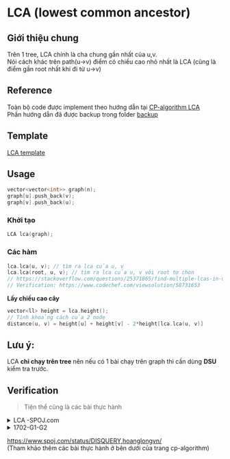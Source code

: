 # LCA (lowest common ancestor)

## Giới thiệu chung
Trên 1 tree, LCA chính là cha chung gần nhất của u,v.  
Nói cách khác trên path(u->v) điểm có chiều cao nhỏ nhất là LCA (cũng là điểm gần root nhất khi đi từ u->v)

## Reference
Toàn bộ code được implement theo hướng dẫn tại [CP-algorithm LCA](https://cp-algorithms.com/graph/lca.html)  
Phần hướng dẫn đã được backup trong folder [backup](/backup/cp-algorithm)
## Template
[LCA template](https://github.com/conlacda/noteforprofessionals/blob/master/language/C%2B%2B/snippet/LCA.sublime-snippet)

## Usage
```c++
vector<vector<int>> graph(n);
graph[u].push_back(v);
graph[v].push_back(u);
```
### Khởi tạo
```c++
LCA lca(graph);
```
### Các hàm 
```c++
lca.lca(u, v); // tìm ra lca của u, v
lca.lca(root, u, v); // tìm ra lca của u, v với root tự chọn
// https://stackoverflow.com/questions/25371865/find-multiple-lcas-in-unrooted-tree?rq=1
// Verification: https://www.codechef.com/viewsolution/58731653
```
**Lấy chiều cao cây**
```c++
vector<ll> height = lca.height();
// Tính khoảng cách của 2 node
distance(u, v) = height[u] + height[v] - 2*height[lca.lca(u, v)]
```

## Lưu ý:
LCA **chỉ chạy trên tree** nên nếu có 1 bài chạy trên graph thì cần dùng **DSU** kiểm tra trước.
## Verification
> Tiện thể cũng là các bài thực hành

<details>
  <summary>LCA -SPOJ.com</summary>

```c++
// https://www.spoj.com/status/LCA,hoanglongvn/
#include<bits/stdc++.h>

typedef long long ll;
const ll mod = 1e9 + 7;

using namespace std;

#ifdef DEBUG
#include "debug.cpp"
#else
#define dbg(...)
#endif

<LCA-snippet>
void solve(){
    int n;
    cin >>n;
    vector<vector<ll>> g(n);
    for (int i=0;i<n;i++){
        int m; cin >>m;
        for (int j=0;j<m;j++){
            int v; cin >>v; v--;
            g[i].push_back(v);
            g[v].push_back(i);
        }
    }
 
    int q;
    cin >>q;
    LCA lca(g);
    for (int i=0;i<q;i++){
        int u, v; cin >> u>>v; u--;v--;
        cout<< lca.lca(u, v) +1<< '\n';
    }
}
int main(){
    ios::sync_with_stdio(0);
    cin.tie(0);
    #ifdef DEBUG
        freopen("inp.txt", "r", stdin);
        freopen("out.txt", "w", stdout);
    #endif
    int N;
    cin >> N;
    for (int i=0;i<N;i++){
        cout << "Case " << i+1<< ":\n";
        solve();
    }
}   
```
</details>

<details>
  <summary>1702-G1-G2</summary>
  
```c++
// https://codeforces.com/contest/1702/problem/G1
#include<bits/stdc++.h>

typedef long long ll;
const ll mod = 1e9 + 7;
#define ld long double

using namespace std;

#ifdef DEBUG
#include "debug.cpp"
#else
#define dbg(...)
#endif

<LCA-snippet>
int main(){
    ios::sync_with_stdio(0);
    cin.tie(0);
    #ifdef DEBUG
        freopen("inp.txt", "r", stdin);
        freopen("out.txt", "w", stdout);
    #endif
    // cout << setprecision(2);
    int N;
    cin >> N;
    /*
    Lấy ra điểm thấp nhất -> chính là 1 đỉnh -> A
    Lấy ra đỉnh có khoảng cách xa nhất với nó -> B
    Với mọi điểm C thì AC+BC = AB
    */
    vector<vector<ll>> g(N);
    for (int i=0;i<N-1;i++) {
        ll u, v; cin >> u>> v; u--; v--;
        g[u].push_back(v);
        g[v].push_back(u);
    }
    LCA lca(g);
    vector<ll> height = lca.height();
    ll q;
    cin >> q;
    for (int _=0;_<q;_++){
        ll size; cin >> size;
        vector<ll> s(size);
        for (int i=0;i<size;i++){
            ll e; cin >> e; e--;
            s[i] = e;
        }
        dbg(s);
        // Recursive (1)
        vector<bool> vis(N, false);
        // Lấy ra điểm thấp nhất
        ll snode =s[0] , enode=s[0];
        for (auto v:s){
            if (height[v] > height[snode]){
                snode = v;
            }
        }
        dbg(snode);
        // Lấy ra điểm enode
        ll enode_to_snode = 0;
        for (auto v: s){
            // Tính khoảng cách điểm này tới điểm enode
            ll dis = height[v] + height[snode] - 2*height[lca.lca(v, snode)];
            if (dis > enode_to_snode){
                enode_to_snode = dis;
                enode = v;
            }
        }
        dbg(enode);
        // AC+CB = AB với mọi điểm
        bool ans = true;
        for (auto v: s){
            ll ac = height[snode] + height[v] - 2*height[lca.lca(snode, v)];
            ll cb = height[enode] + height[v] - 2*height[lca.lca(enode, v)];
            ll ab = height[snode] + height[enode] - 2*height[lca.lca(snode, enode)];
            if (ac + cb != ab) {
                ans = false;
                break;
            }
        }
        if (ans) cout << "YES\n"; else cout << "NO\n";
    }
    cerr << "Time : " << (double)clock() / (double)CLOCKS_PER_SEC << "s\n";
}
```
</details>

https://www.spoj.com/status/DISQUERY,hoanglongvn/  
(Tham khảo thêm các bài thực hành ở bên dưới của trang cp-algorithm)